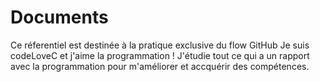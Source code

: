 # Documents
Ce réferentiel est destinée à la pratique exclusive du flow GitHub
Je suis codeLoveC et j'aime la programmation ! J'étudie tout ce qui a un rapport avec la programmation pour m'améliorer et accquérir des compétences.  
